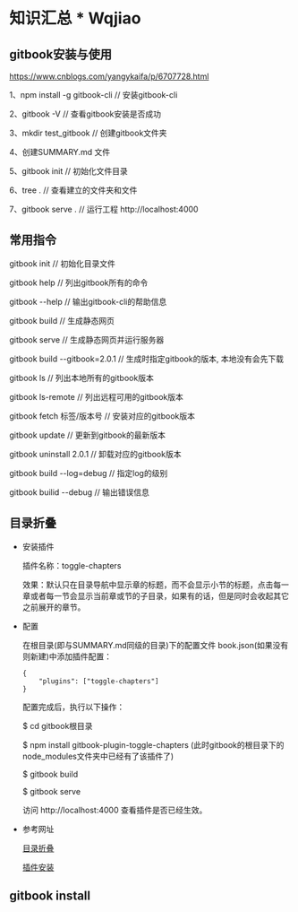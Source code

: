 # 知识汇总 * Wqjiao

## gitbook安装与使用

  https://www.cnblogs.com/yangykaifa/p/6707728.html

  1、npm install -g gitbook-cli // 安装gitbook-cli

  2、gitbook -V // 查看gitbook安装是否成功
  
  3、mkdir test_gitbook // 创建gitbook文件夹
  
  4、创建SUMMARY.md 文件
  
  5、gitbook init // 初始化文件目录
  
  6、tree . // 查看建立的文件夹和文件
  
  7、gitbook serve .  // 运行工程 http://localhost:4000

## 常用指令

  gitbook init // 初始化目录文件

  gitbook help // 列出gitbook所有的命令

  gitbook --help // 输出gitbook-cli的帮助信息

  gitbook build // 生成静态网页
  
  gitbook serve // 生成静态网页并运行服务器
  
  gitbook build --gitbook=2.0.1 // 生成时指定gitbook的版本, 本地没有会先下载
  
  gitbook ls // 列出本地所有的gitbook版本
  
  gitbook ls-remote // 列出远程可用的gitbook版本
  
  gitbook fetch 标签/版本号 // 安装对应的gitbook版本
  
  gitbook update // 更新到gitbook的最新版本
  
  gitbook uninstall 2.0.1 // 卸载对应的gitbook版本
  
  gitbook build --log=debug // 指定log的级别
  
  gitbook builid --debug // 输出错误信息

  
## 目录折叠

  - 安装插件 

    插件名称：toggle-chapters

    效果：默认只在目录导航中显示章的标题，而不会显示小节的标题，点击每一章或者每一节会显示当前章或节的子目录，如果有的话，但是同时会收起其它之前展开的章节。

  - 配置

    在根目录(即与SUMMARY.md同级的目录)下的配置文件 book.json(如果没有则新建)中添加插件配置：

    ```
    {
        "plugins": ["toggle-chapters"]
    }
    ```
    
    配置完成后，执行以下操作：

    $ cd gitbook根目录

    $ npm install gitbook-plugin-toggle-chapters (此时gitbook的根目录下的node_modules文件夹中已经有了该插件了)

    $ gitbook build

    $ gitbook serve

    访问 http://localhost:4000 查看插件是否已经生效。

  - 参考网址

    [目录折叠](https://yunchangwang.github.io/2018/01/28/gitbook%E7%9B%AE%E5%BD%95%E6%8A%98%E5%8F%A0/)

    [插件安装](http://www.chengweiyang.cn/gitbook/plugins/functional/toggle-chapters.html)
    
## gitbook install
